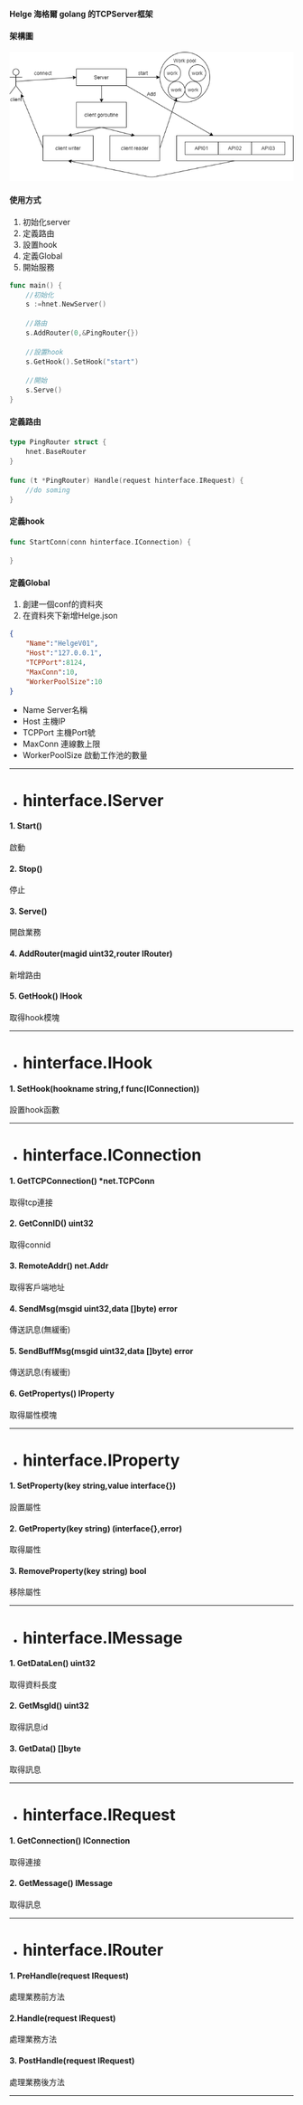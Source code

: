 #### Helge 海格爾 golang 的TCPServer框架

#### 架構圖
![架構](https://github.com/HyanSource/Helge/blob/master/HelgeArchitecture.png)

#### 使用方式

1. 初始化server
2. 定義路由
3. 設置hook
4. 定義Global
5. 開始服務
```go
func main() {
    //初始化
    s :=hnet.NewServer()

    //路由
    s.AddRouter(0,&PingRouter{})

    //設置hook
    s.GetHook().SetHook("start")

    //開始
    s.Serve()
}
```

#### 定義路由
```go
type PingRouter struct {
    hnet.BaseRouter
}

func (t *PingRouter) Handle(request hinterface.IRequest) {
    //do soming
}

```
#### 定義hook
```go
func StartConn(conn hinterface.IConnection) {

}
```

#### 定義Global
1. 創建一個conf的資料夾
2. 在資料夾下新增Helge.json
```json
{
    "Name":"HelgeV01",
    "Host":"127.0.0.1",
    "TCPPort":8124,
    "MaxConn":10,
    "WorkerPoolSize":10
}
```
- Name
Server名稱
- Host
主機IP
- TCPPort
主機Port號
- MaxConn
連線數上限
- WorkerPoolSize
啟動工作池的數量

---
- # hinterface.IServer
#### 1. Start()
啟動
#### 2. Stop()
停止
#### 3. Serve()
開啟業務
#### 4. AddRouter(magid uint32,router IRouter)
新增路由
#### 5. GetHook() IHook
取得hook模塊

---
- # hinterface.IHook
#### 1. SetHook(hookname string,f func(IConnection))
設置hook函數

---
- # hinterface.IConnection
#### 1. GetTCPConnection() *net.TCPConn
取得tcp連接
#### 2. GetConnID() uint32
取得connid
#### 3. RemoteAddr() net.Addr
取得客戶端地址
#### 4. SendMsg(msgid uint32,data []byte) error
傳送訊息(無緩衝)
#### 5. SendBuffMsg(msgid uint32,data []byte) error
傳送訊息(有緩衝)
#### 6. GetPropertys() IProperty
取得屬性模塊

---
- # hinterface.IProperty
#### 1. SetProperty(key string,value interface{})
設置屬性
#### 2. GetProperty(key string) (interface{},error)
取得屬性
#### 3. RemoveProperty(key string) bool
移除屬性

---
- # hinterface.IMessage
#### 1. GetDataLen() uint32
取得資料長度
#### 2. GetMsgId() uint32
取得訊息id
#### 3. GetData() []byte
取得訊息

---
- # hinterface.IRequest
#### 1. GetConnection() IConnection
取得連接
#### 2. GetMessage() IMessage
取得訊息

---
- # hinterface.IRouter
#### 1. PreHandle(request IRequest)
處理業務前方法
#### 2.Handle(request IRequest) 
處理業務方法
#### 3. PostHandle(request IRequest)
處理業務後方法

---